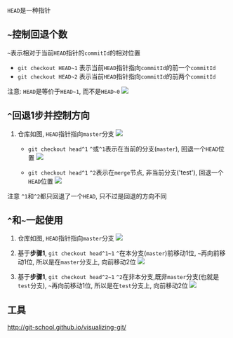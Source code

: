 `HEAD`是一种指针

## `~`控制回退个数

`~`表示相对于当前`HEAD`指针的`commitId`的相对位置

- `git checkout HEAD~1` 表示当前`HEAD`指针指向`commitId`的前一个`commitId`
- `git checkout HEAD~2` 表示当前`HEAD`指针指向`commitId`的前两个`commitId`

注意: `HEAD`是等价于`HEAD~1`, 而不是`HEAD~0`
![](./git_HEAD/6.png)

## `^`回退1步并控制方向

1. 仓库如图, `HEAD`指针指向`master`分支
![](./git_HEAD/1.png)

    - `git checkout head^1` `^`或`^1`表示在当前的分支(`master`), 回退一个`HEAD`位置
    ![](./git_HEAD/4.png)

    - `git checkout head^1` `^2`表示在`merge`节点, 非当前分支('test'), 回退一个`HEAD`位置
    ![](./git_HEAD/5.png)

注意 `^1`和`^2`都只回退了一个`HEAD`, 只不过是回退的方向不同

## `^`和`~`一起使用

1. 仓库如图, `HEAD`指针指向`master`分支
![](./git_HEAD/1.png)

2. 基于**步骤1**, `git checkout head^1~1` `^`在本分支(`master`)前移动1位, `~`再向前移动1位, 所以是在`master`分支上, 向前移动2位
![](./git_HEAD/2.png)

3. 基于**步骤1**, `git checkout head^2~1` `^2`在非本分支,既非`master`分支(也就是`test`分支), `~`再向前移动1位, 所以是在`test`分支上, 向前移动2位
![](./git_HEAD/3.png)


## 工具

http://git-school.github.io/visualizing-git/